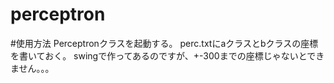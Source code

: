 perceptron
==========

#使用方法
Perceptronクラスを起動する。
perc.txtにaクラスとbクラスの座標を書いておく。
swingで作ってあるのですが、+-300までの座標じゃないとできません。。。
